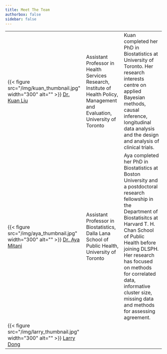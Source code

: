 ```yaml
---
title: Meet The Team
authorbox: false
sidebar: false
---
```


 |                  |             |                 |   
 |:---              | :---        | :---            |
 |{{< figure src="/img/kuan_thumbnail.jpg" width="300"  alt="" >}}  [Dr. Kuan Liu](https://www.kuan-liu.com/) | Assistant Professor in Health Services Research, Institute of Health Policy, Management and Evaluation, University of Toronto | Kuan completed her PhD in Biostatistics at University of Toronto. Her research interests centre on applied Bayesian methods, causal inference, longitudinal data analysis and the design and analysis of clinical trials. |
 |{{< figure src="/img/aya_thumbnail.jpg" width="300"  alt="" >}}   [Dr. Aya Mitani](https://ayamitani.github.io/) | Assistant Professor in Biostatistics, Dalla Lana School of Public Health, University of Toronto    |  Aya completed her PhD in Biostatistics at Boston University and a postdoctoral research fellowship in the Department of Biostatisitcs at Harvard T. H. Chan School of Public Health before joining DLSPH. Her research has focused on methods for correlated data, informative cluster size, missing data and methods for assessing agreement.  |
 |    {{< figure src="/img/larry_thumbnail.jpg" width="300"  alt="" >}}   [Larry Dong](https://larrydong.com/)        |             |                 |   

